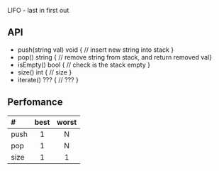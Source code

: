 LIFO - last in first out

## API

- push(string val) void  { // insert new string into stack }
- pop() string { // remove string from stack, and return removed val}
- isEmpty() bool { // check is the stack empty }
- size() int { // size }
- iterate() ??? { // ??? }

## Perfomance

|   #  |   best  | worst |
| :--- |  :----: | :---: | 
| push |    1    |   N   | 
| pop  |    1    |   N   |
| size |    1    |   1   |